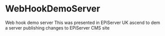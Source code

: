# WebHookDemoServer
Web hook demo server
This was presented in EPiServer UK ascend to dem a server publishing changes to EPiServer CMS site
